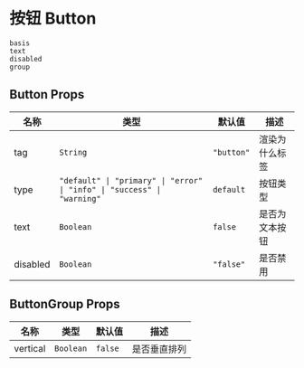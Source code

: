 # 按钮 Button

```demo
basis
text
disabled
group
```

## Button Props

| 名称     | 类型                                                                    | 默认值     | 描述           |
| -------- | ----------------------------------------------------------------------- | ---------- | -------------- |
| tag      | `String`                                                                | `"button"` | 渲染为什么标签 |
| type     | `"default" \| "primary" \| "error" \| "info" \| "success" \| "warning"` | `default`  | 按钮类型       |
| text     | `Boolean`                                                               | `false`    | 是否为文本按钮 |
| disabled | `Boolean`                                                               | `"false"`  | 是否禁用       |

## ButtonGroup Props

| 名称     | 类型      | 默认值  | 描述         |
| -------- | --------- | ------- | ------------ |
| vertical | `Boolean` | `false` | 是否垂直排列 |
